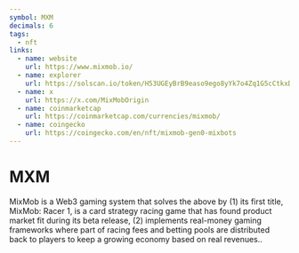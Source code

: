 ```yaml
---
symbol: MXM
decimals: 6
tags:
  - nft
links:
  - name: website
    url: https://www.mixmob.io/
  - name: explorer
    url: https://solscan.io/token/H53UGEyBrB9easo9ego8yYk7o4Zq1G5cCtkxD3E3hZav
  - name: x
    url: https://x.com/MixMobOrigin
  - name: coinmarketcap
    url: https://coinmarketcap.com/currencies/mixmob/
  - name: coingecko
    url: https://coingecko.com/en/nft/mixmob-gen0-mixbots
---
```


# MXM

MixMob is a Web3 gaming system that solves the above by (1) its first title, MixMob: Racer 1, is a card strategy racing game that has found product market fit during its beta release, (2) implements real-money gaming frameworks where part of racing fees and betting pools are distributed back to players to keep a growing economy based on real revenues..

